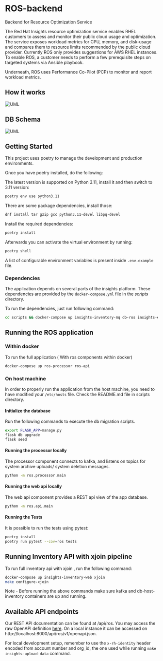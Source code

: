 # ROS-backend

Backend for Resource Optimization Service

The Red Hat Insights resource optimization service enables RHEL customers to assess and monitor their public cloud usage and optimization. The service exposes workload metrics for CPU, memory, and disk-usage and compares them to resource limits recommended by the public cloud provider.
Currently ROS only provides suggestions for AWS RHEL instances. To enable ROS, a customer needs to perform a few prerequisite steps on targeted systems via Ansible playbook.

Underneath, ROS uses Performance Co-Pilot (PCP) to monitor and report workload metrics.

## How it works

![UML](http://www.plantuml.com/plantuml/png/dLLDJzj04BtxLuosXruI5zfRX288f1KIa2WcI9H4riQxILROkzP-12Bg_zxPh5qbDU401sI_VJDlPlQDSsuirTOLUMI5pJbCHWaCQFRC9OEnLXatHiWL_CpLIrGYKsIYfDB2UY4YBZ5c2sLExLBf8XPoWv3IsvZx1tCGG8GqOhMsPYQvN0d9IIi-uB7cnkKOlL2lGFRg8V3bncSOv8v7W7-7wHjn2E8pMORobIPjTf2287N8zPsZTCIefGjgUAZXQa0YxBdRFzfj3zRAsEu_60MtkQ8iEXhHxRypb3RKQBOcr8E6smq7RSc301JygF4xPV70vmErXAEQRrXXwIpfmTdx3VSxCqdijkH88Qx4EN96AWJVI9s4-2ncQomlFAVWblffUpYEguPQAhsZpkGJlhgSfuBXwrUjJ8gDMoepdl8DpHsrGia_PybZSZ-yJPFxY_jXlvfZ5GmpYpmamRgReAOu-pqkHAOLyHLhli8i7dOuJugTdUvmZB4SK_WCMUcGy4GknzDqz32S9DU_XrUa0oIEoToJ2rxW97QSs-7jQFBuFaqeJxaUfTExg_eu7JocuyamIQQJuRnJLVEgYZwuhRDkOyiU_E8MQ9Of9otK7SDIgm8cwxJ63Q2PSnurGHX-F7SFBZN7fk4RJ7VN1-6kGCYbmd-Gx5u_btFCjRULlmV_WLcAtFCpfHaW3hJHcaaXzybf6SX1DFvuguv_2uxPl9N6MxGvJ1k7raQgX-fNe9cxTCM2wtu7pudJkJ-QJcx0Ac3gHVgr0AgpjTZmS3N9Zy0L9jNA6zHgnxtpYL-gMYUCekcy1hDSEUQnZM3S3vRG5-FD5JOcGAKhhL8U5SpN8bY_sb_BJFFTMYBs__gXz_Qkj3NBpnjb9YyOG-e3rsAvRHoR2WPKCb1wXOy-gErQyonaIJKjOA1UnvGn_vDqUd8IdNF9N97_1G00)

## DB Schema
![UML](http://www.plantuml.com/plantuml/png/tLJDRjmW4BxxARXLgfeyG1L5KLJrqaEhvW4GXjdrDC1G63PritdtOfDQ45chdkk39Rxlcny-HdENM4NEpWwCR45y__eWxfL-16_4ftlne2TmQdWd9ZGWU0AH0l7ViyQeBGpbg4w4HeH8emMNn1Fo99G_MZ12HtfAuW30Gtf47rHKJbZqm7C0GP4d6WRmZ3mBLQ97rF84CI5vyJm8yVxr87rsukRcsvVRM_5HeEVXPOkBarHQK_QSQWoQNYh4rLNvlOeAoF1hGIaU9PfwRXC6Y0UAJdaDCaGwe8MQECs9mSdz_5rO14rnIVqZaH_Va9dHuc_5IBvHH0WKMHh5K5161ucL2uKfTnyXIZgiQPq3RzRWjDLFNADEAkf9nO9GALX4_YXhqssXR45EM4e1AxIfxJAX1Az62wQW8v7zK52c8BNo1arVfMSMhr0llA5SCbmsj3IGcE9yqTZ2jAvKhZNd_xQ-SR1cIfV6cqkqv-hXvvP5VmA_U5s7FMSq1TMMibbUuuG6OdS1WobODKklN7-pmq_ZEm1zujLNdaChRMrf40joC_UDqH6EIFvVVTGXoxL2wjkXFTI1AvVVOuwHSjWUeR5xUQUBowI-99hUDqWwObY7Qrio4LJgpubixZMQlC46QZhfnqvMGourLhtQ6OCI2aQESzFAccmJw0YhHF6Rjyd1x14lG_bgkIHUwFhwV6vtyKQTpmkrjmGkIlezqKdfUT-NuQu0sTa_)
## Getting Started

This project uses poetry to manage the development and production environments.

Once you have poetry installed, do the following:

The latest version is supported on Python 3.11, install it and then switch to 3.11 version:
```bash
poetry env use python3.11
```

There are some package dependencies, install those:
```bash
dnf install tar gzip gcc python3.11-devel libpq-devel
```

Install the required dependencies:
```bash
poetry install
```

Afterwards you can activate the virtual environment by running:
```bash
poetry shell
```

A list of configurable environment variables is present inside `.env.example` file.

### Dependencies
The application depends on several parts of the insights platform. These dependencies are provided by the 
`docker-compose.yml` file in the *scripts* directory.

To run the dependencies, just run following command:
```bash
cd scripts && docker-compose up insights-inventory-mq db-ros insights-engine
```
## Running the ROS application
### Within docker
To run the full application ( With ros components within docker)
```bash
docker-compose up ros-processor ros-api
```

### On host machine
In order to properly run the application from the host machine, you need to have modified your `/etc/hosts` file. Check the
README.md file in scripts directory.

#### Initialize the database
Run the following commands to execute the db migration scripts.
```bash
export FLASK_APP=manage.py
flask db upgrade
flask seed
```

#### Running the processor locally
The processor component connects to kafka, and listens on topics for system archive uploads/ system deletion messages.
```bash
python -m ros.processor.main
```

#### Running the web api locally
The web api component provides a REST api view of the app database.
```bash
python -m ros.api.main
```

#### Running the Tests
It is possible to run the tests using pytest:
```bash
poetry install
poetry run pytest --cov=ros tests
```

## Running Inventory API with xjoin pipeline
To run full inventory api with xjoin , run the following command:
```bash
docker-compose up insights-inventory-web xjoin
make configure-xjoin 
```
Note - Before running the above commands make sure kafka and db-host-inventory containers are up and running.

## Available API endpoints

Our REST API documentation can be found at /api/ros. You may access the raw OpenAPI definition [here](https://raw.githubusercontent.com/RedHatInsights/ros-backend/refs/heads/main/ros/openapi/openapi.json).
On a local instance it can be accessed on http://localhost:8000/api/ros/v1/openapi.json.

For local development setup, remember to use the `x-rh-identity` header encoded from account number and org_id, the one used while running `make insights-upload-data` command.
